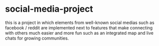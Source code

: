 # social-media-project
this is a project in which elements from well-known social medias such as facebook / reddit are implemented next to features that make connecting with others much easier and more fun such as an integrated map and live chats for growing communities.
